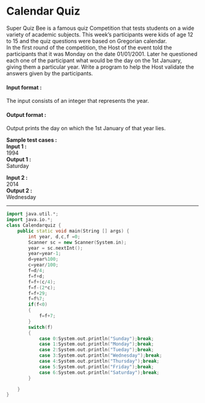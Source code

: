 # Calendar Quiz

Super Quiz Bee is a famous quiz Competition that tests students on a wide variety of academic subjects. This week’s participants were kids of age 12 to 15 and the quiz questions were based on Gregorian calendar.
<br> 
In the first round of the competition, the Host of the event told the participants that it was Monday on the date 01/01/2001. Later he questioned each one of the participant what would be the day on the 1st January, giving them a particular year. Write a program to help the Host validate the answers given by the participants.

#### Input format :
The input consists of an integer that represents the year.

#### Output format :
Output prints the day on which the 1st January of that year lies.

**Sample test cases : <br>
Input 1 :**  <br>
1994 <br>
**Output 1 :** <br>
Saturday 

**Input 2 :** <br> 
2014 <br>
**Output 2 :** <br> 
Wednesday

--------------------------------------------------------------------------------------------------------------------------------------------------------------------

```cpp
import java.util.*;
import java.io.*;
class Calendarquiz {
	public static void main(String [] args) {
		int year, d,c,f =0;
		Scanner sc = new Scanner(System.in);
		year = sc.nextInt();
	    year=year-1;
	    d=year%100;
	    c=year/100;
	    f=d/4;
	    f=f+d;
	    f=f+(c/4);
	    f=f-(2*c);
	    f=f+29;
	    f=f%7;
	    if(f<0)
	    {
	        f=f+7;
	    }
	    switch(f)
	    {
	        case 0:System.out.println("Sunday");break;
	        case 1:System.out.println("Monday");break;
	        case 2:System.out.println("Tueday");break;
	        case 3:System.out.println("Wednesday");break;
	        case 4:System.out.println("Thursday");break;
	        case 5:System.out.println("Friday");break;
	        case 6:System.out.println("Saturday");break;
	    }

	}
}

```

